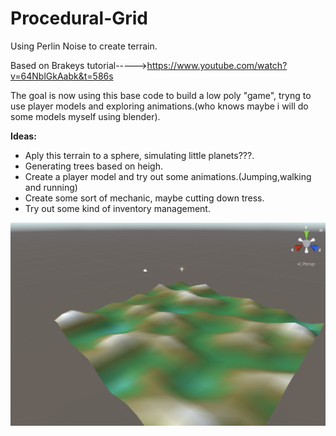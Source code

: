 # Procedural-Grid
Using Perlin Noise to create terrain.

Based on Brakeys tutorial----->https://www.youtube.com/watch?v=64NblGkAabk&t=586s

The goal is now using this base code to build a low poly "game", tryng to use player models and exploring animations.(who knows maybe i will do some models myself using blender).

**Ideas:**

- Aply this terrain to a sphere, simulating little planets???.
- Generating trees based on heigh.
- Create a player model and try out some animations.(Jumping,walking and running)
- Create some sort of mechanic, maybe cutting down tress.
- Try out some kind of inventory management.

![1](terrain.png)
